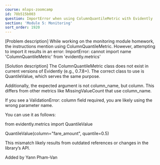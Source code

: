 ```yaml
---
course: mlops-zoomcamp
id: 78b515b003
question: ImportError when using ColumnQuantileMetric with Evidently
section: 'Module 5: Monitoring'
sort_order: 1920
---
```


[Problem description] While working on the monitoring module homework, the instructions mention using ColumnQuantileMetric. However, attempting to import it results in an error: ImportError: cannot import name 'ColumnQuantileMetric' from 'evidently.metrics'

[Solution description] The ColumnQuantileMetric class does not exist in current versions of Evidently (e.g., 0.7.8+). The correct class to use is QuantileValue, which serves the same purpose.

Additionally, the expected argument is not column_name, but column. This differs from other metrics like MissingValueCount that use column_name.

If you see a ValidationError: column field required, you are likely using the wrong parameter name.

You can use it as follows:

from evidently.metrics import QuantileValue

QuantileValue(column="fare_amount", quantile=0.5)

This mismatch likely results from outdated references or changes in the library’s API.

Added by Yann Pham-Van

